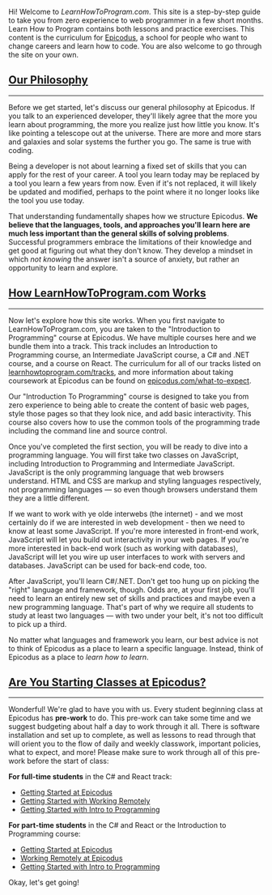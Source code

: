 Hi! Welcome to _LearnHowToProgram.com_. This site is a step-by-step guide to take you from zero experience to web programmer in a few short months. Learn How to Program contains both lessons and practice exercises. This content is the curriculum for [Epicodus](http://www.epicodus.com), a school for people who want to change careers and learn how to code. You are also welcome to go through the site on your own.

## [Our Philosophy](#our-philosophy)

---

Before we get started, let's discuss our general philosophy at Epicodus. If you talk to an experienced developer, they'll likely agree that the more you learn about programming, the more you realize just how little you know. It's like pointing a telescope out at the universe. There are more and more stars and galaxies and solar systems the further you go. The same is true with coding.

Being a developer is not about learning a fixed set of skills that you can apply for the rest of your career. A tool you learn today may be replaced by a tool you learn a few years from now. Even if it's not replaced, it will likely be updated and modified, perhaps to the point where it no longer looks like the tool you use today.

That understanding fundamentally shapes how we structure Epicodus. **We believe that the languages, tools, and approaches you'll learn here are much less important than the general skills of solving problems**. Successful programmers embrace the limitations of their knowledge and get good at figuring out what they don't know. They develop a mindset in which _not knowing_ the answer isn't a source of anxiety, but rather an opportunity to learn and explore.

## [How LearnHowToProgram.com Works](#how-learnhowtoprogram-com-works)

---

Now let's explore how this site works. When you first navigate to LearnHowToProgram.com, you are taken to the "Introduction to Programming" course at Epicodus. We have multiple courses here and we bundle them into a track. This track includes an Introduction to Programming course, an Intermediate JavaScript course, a C# and .NET course, and a course on React. The curriculum for all of our tracks listed on [learnhowtoprogram.com/tracks](https://www.learnhowtoprogram.com/tracks), and more information about taking coursework at Epicodus can be found on [epicodus.com/what-to-expect](https://www.epicodus.com/what-to-expect). 

Our "Introduction To Programming" course is designed to take you from zero experience to being able to create the content of basic web pages, style those pages so that they look nice, and add basic interactivity. This course also covers how to use the common tools of the programming trade including the command line and source control.

Once you've completed the first section, you will be ready to dive into a programming language. You will first take two classes on JavaScript, including Introduction to Programming and Intermediate JavaScript. JavaScript is the only programming language that web browsers understand. HTML and CSS are markup and styling languages respectively, not programming languages — so even though browsers understand them they are a little different.

If we want to work with ye olde interwebs (the internet) - and we most certainly do if we are interested in web development - then we need to know at least some JavaScript. If you're more interested in front-end work, JavaScript will let you build out interactivity in your web pages. If you're more interested in back-end work (such as working with databases), JavaScript will let you wire up user interfaces to work with servers and databases. JavaScript can be used for back-end code, too.

After JavaScript, you'll learn C#/.NET. Don't get too hung up on picking the "right" language and framework, though. Odds are, at your first job, you'll need to learn an entirely new set of skills and practices and maybe even a new programming language. That's part of why we require all students to study at least two languages — with two under your belt, it's not too difficult to pick up a third.

No matter what languages and framework you learn, our best advice is not to think of Epicodus as a place to learn a specific language. Instead, think of Epicodus as a place to _learn how to learn_.

## [Are You Starting Classes at Epicodus?](#are-you-starting-classes-at-epicodus)

---

Wonderful! We're glad to have you with us. Every student beginning class at Epicodus has **pre-work** to do. This pre-work can take some time and we suggest budgeting about half a day to work through it all. There is software installation and set up to complete, as well as lessons to read through that will orient you to the flow of daily and weekly classwork, important policies, what to expect, and more! Please make sure to work through all of this pre-work before the start of class:

**For full-time students** in the C# and React track:

* [Getting Started at Epicodus](https://www.learnhowtoprogram.com/introduction-to-programming/getting-started-at-epicodus)
* [Getting Started with Working Remotely](https://www.learnhowtoprogram.com/introduction-to-programming/getting-started-with-working-remotely)
* [Getting Started with Intro to Programming](https://www.learnhowtoprogram.com/introduction-to-programming/getting-started-with-intro-to-programming)

**For part-time students** in the C# and React or the Introduction to Programming course:

* [Getting Started at Epicodus](https://www.learnhowtoprogram.com/introduction-to-programming-part-time/getting-started-at-epicodus)
* [Working Remotely at Epicodus](https://www.learnhowtoprogram.com/introduction-to-programming-part-time/working-remotely-at-epicodus)
* [Getting Started with Intro to Programming](https://www.learnhowtoprogram.com/introduction-to-programming-part-time/getting-started-with-intro-to-programming)

Okay, let's get going!
